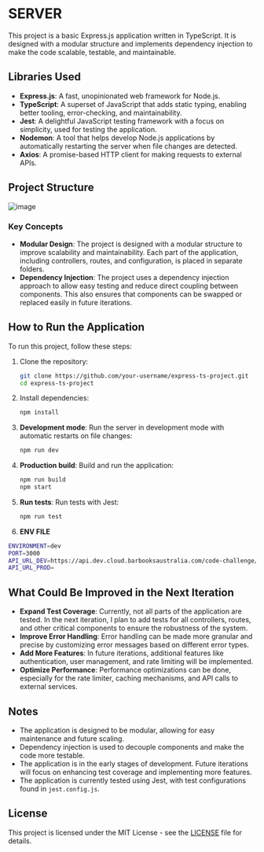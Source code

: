 # SERVER

This project is a basic Express.js application written in TypeScript. It is designed with a modular structure and implements dependency injection to make the code scalable, testable, and maintainable.

## Libraries Used

- **Express.js**: A fast, unopinionated web framework for Node.js.
- **TypeScript**: A superset of JavaScript that adds static typing, enabling better tooling, error-checking, and maintainability.
- **Jest**: A delightful JavaScript testing framework with a focus on simplicity, used for testing the application.
- **Nodemon**: A tool that helps develop Node.js applications by automatically restarting the server when file changes are detected.
- **Axios**: A promise-based HTTP client for making requests to external APIs.

## Project Structure

![image](https://github.com/user-attachments/assets/1eb9d7d8-b671-4695-b956-eb092b8f0aee)



### Key Concepts

- **Modular Design**: The project is designed with a modular structure to improve scalability and maintainability. Each part of the application, including controllers, routes, and configuration, is placed in separate folders.
- **Dependency Injection**: The project uses a dependency injection approach to allow easy testing and reduce direct coupling between components. This also ensures that components can be swapped or replaced easily in future iterations.

## How to Run the Application

To run this project, follow these steps:

1. Clone the repository:
    ```bash
    git clone https://github.com/your-username/express-ts-project.git
    cd express-ts-project
    ```

2. Install dependencies:
    ```bash
    npm install
    ```

3. **Development mode**: Run the server in development mode with automatic restarts on file changes:
    ```bash
    npm run dev
    ```

4. **Production build**: Build and run the application:
    ```bash
    npm run build
    npm start
    ```

5. **Run tests**: Run tests with Jest:
    ```bash
    npm run test
    ```

6. **ENV FILE** 
```bash
ENVIRONMENT=dev
PORT=3000
API_URL_DEV=https://api.dev.cloud.barbooksaustralia.com/code-challenge/api
API_URL_PROD=
```

## What Could Be Improved in the Next Iteration

- **Expand Test Coverage**: Currently, not all parts of the application are tested. In the next iteration, I plan to add tests for all controllers, routes, and other critical components to ensure the robustness of the system.
- **Improve Error Handling**: Error handling can be made more granular and precise by customizing error messages based on different error types.
- **Add More Features**: In future iterations, additional features like authentication, user management, and rate limiting will be implemented.
- **Optimize Performance**: Performance optimizations can be done, especially for the rate limiter, caching mechanisms, and API calls to external services.

## Notes

- The application is designed to be modular, allowing for easy maintenance and future scaling.
- Dependency injection is used to decouple components and make the code more testable.
- The application is in the early stages of development. Future iterations will focus on enhancing test coverage and implementing more features.
- The application is currently tested using Jest, with test configurations found in `jest.config.js`.

## License

This project is licensed under the MIT License - see the [LICENSE](LICENSE) file for details.
